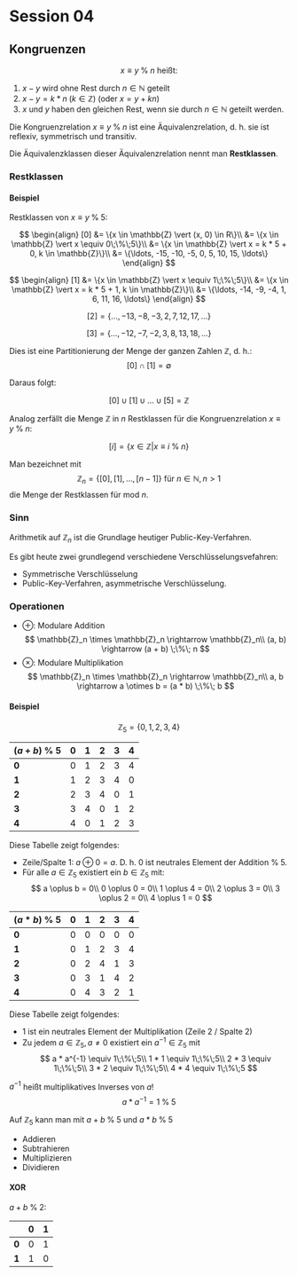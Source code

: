 # Session 04

## Kongruenzen

$$
x \equiv y\;\%\;n \text{ heißt:}
$$

1. $x - y$ wird ohne Rest durch $n \in \mathbb{N}$ geteilt
2. $x - y = k * n\;(k \in \mathbb{Z})$ (oder $x = y + kn$)
3. $x$ und $y$ haben den gleichen Rest, wenn sie durch $n \in \mathbb{N}$ geteilt werden.

Die Kongruenzrelation $x \equiv y\;\%\;n$ ist eine Äquivalenzrelation, d. h. sie ist reflexiv, symmetrisch und transitiv.

Die Äquivalenzklassen dieser Äquivalenzrelation nennt man **Restklassen**.

### Restklassen
#### Beispiel
Restklassen von $x \equiv y\;\%\;5$:

$$
\begin{align}
[0] &= \{x \in \mathbb{Z} \vert (x, 0) \in R\}\\
&= \{x \in \mathbb{Z} \vert x \equiv 0\;\%\;5\}\\
&= \{x \in \mathbb{Z} \vert x = k * 5 + 0, k \in \mathbb{Z}\}\\
&= \{\ldots, -15, -10, -5, 0, 5, 10, 15, \ldots\}
\end{align}
$$

$$
\begin{align}
[1] &= \{x \in \mathbb{Z} \vert x \equiv 1\;\%\;5\}\\
&= \{x \in \mathbb{Z} \vert x = k * 5 + 1, k \in \mathbb{Z}\}\\
&= \{\ldots, -14, -9, -4, 1, 6, 11, 16, \ldots\}
\end{align}
$$

$$
[2] = \{\ldots, -13, -8, -3, 2, 7, 12, 17, \ldots\}
$$

$$
[3] = \{\ldots, -12, -7, -2, 3, 8, 13, 18, \ldots\}
$$

Dies ist eine Partitionierung der Menge der ganzen Zahlen $\mathbb{Z}$, d. h.:
$$
[0] \cap [1] = \emptyset
$$

Daraus folgt:

$$
[0] \cup [1] \cup \ldots \cup [5] = \mathbb{Z}
$$

Analog zerfällt die Menge $\mathbb{Z}$ in $n$ Restklassen für die Kongruenzrelation $x \equiv y\;\%\;n$:

$$
[i] = \{x \in \mathbb{Z} \vert x \equiv i \;\%\; n\}
$$

Man bezeichnet mit
$$
\mathbb{Z}_n = \{[0], [1], \ldots, [n - 1]\} \text{ für } n \in \mathbb{N}, n > 1
$$
die Menge der Restklassen für $\text{mod } n$.

### Sinn
Arithmetik auf $\mathbb{Z}_n$ ist die Grundlage heutiger Public-Key-Verfahren.

Es gibt heute zwei grundlegend verschiedene Verschlüsselungsvefahren:
* Symmetrische Verschlüsselung
* Public-Key-Verfahren, asymmetrische Verschlüsselung.

### Operationen
* $\oplus$: Modulare Addition
$$
\mathbb{Z}_n \times \mathbb{Z}_n \rightarrow \mathbb{Z}_n\\
(a, b) \rightarrow (a + b) \;\%\; n
$$
* $\otimes$: Modulare Multiplikation
$$
\mathbb{Z}_n \times \mathbb{Z}_n \rightarrow \mathbb{Z}_n\\
a, b \rightarrow a \otimes b = (a * b) \;\%\; b
$$

#### Beispiel
$$
\mathbb{Z}_5 = \{0, 1, 2, 3, 4\}
$$

|$(a + b) \;\%\; 5$|0|1|2|3|4|
|------------------|-|-|-|-|-|
|**0**             |0|1|2|3|4|
|**1**             |1|2|3|4|0|
|**2**             |2|3|4|0|1|
|**3**             |3|4|0|1|2|
|**4**             |4|0|1|2|3|

Diese Tabelle zeigt folgendes:
* Zeile/Spalte 1: $a \oplus 0 = a$. D. h. 0 ist neutrales Element der Addition $\%\;5$.
* Für alle $a \in \mathbb{Z}_5$ existiert ein $b \in \mathbb{Z}_5$ mit:
$$
a \oplus b = 0\\
0 \oplus 0 = 0\\
1 \oplus 4 = 0\\
2 \oplus 3 = 0\\
3 \oplus 2 = 0\\
4 \oplus 1 = 0
$$


|$(a * b) \;\%\; 5$|0|1|2|3|4|
|------------------|-|-|-|-|-|
|**0**             |0|0|0|0|0|
|**1**             |0|1|2|3|4|
|**2**             |0|2|4|1|3|
|**3**             |0|3|1|4|2|
|**4**             |0|4|3|2|1|

Diese Tabelle zeigt folgendes:
* $1$ ist ein neutrales Element der Multiplikation (Zeile 2 / Spalte 2)
* Zu jedem $a \in \mathbb{Z}_5, a \neq 0$ existiert ein $a^{-1} \in \mathbb{Z}_5$ mit
$$
a * a^{-1} \equiv 1\;\%\;5\\
1 * 1 \equiv 1\;\%\;5\\
2 * 3 \equiv 1\;\%\;5\\
3 * 2 \equiv 1\;\%\;5\\
4 * 4 \equiv 1\;\%\;5
$$

$a^{-1}$ heißt multiplikatives Inverses von $a$!
$$
a * a^{-1} = 1\;\%\;5
$$

Auf $\mathbb{Z}_5$ kann man mit $a + b\;\%\;5$ und $a * b\;\%\;5$
* Addieren
* Subtrahieren
* Multiplizieren
* Dividieren

#### XOR
$a + b \;\%\;2$:

|     |0|1|
|-----|-|-|
|**0**|0|1|
|**1**|1|0|
